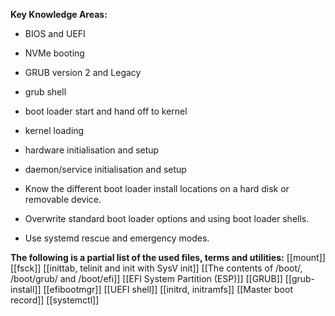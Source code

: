 **Key Knowledge Areas:**

- BIOS and UEFI

- NVMe booting

- GRUB version 2 and Legacy

- grub shell

- boot loader start and hand off to kernel

- kernel loading

- hardware initialisation and setup

- daemon/service initialisation and setup

- Know the different boot loader install locations on a hard disk or removable device.

- Overwrite standard boot loader options and using boot loader shells.

- Use systemd rescue and emergency modes.

**The following is a partial list of the used files, terms and utilities:**
[[mount]]
[[fsck]]
[[inittab, telinit and init with SysV init]]
[[The contents of /boot/, /boot/grub/ and /boot/efi]]
[[EFI System Partition (ESP)]]
[[GRUB]]
[[grub-install]]
[[efibootmgr]]
[[UEFI shell]]
[[initrd, initramfs]]
[[Master boot record]]
[[systemctl]]
